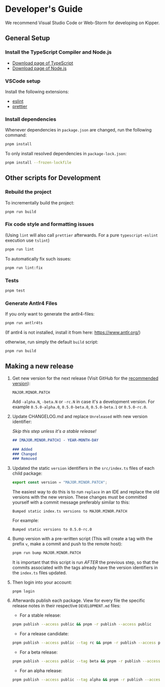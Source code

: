 # Developer's Guide

We recommend Visual Studio Code or Web-Storm for developing on Kipper.

## General Setup

### Install the TypeScript Compiler and Node.js

- [Download page of TypeScript](https://www.typescriptlang.org/download)
- [Download page of Node.js](https://nodejs.org/en/download/)

### VSCode setup

Install the following extensions:

- [eslint](https://marketplace.visualstudio.com/items?itemName=dbaeumer.vscode-eslint)
- [prettier](https://marketplace.visualstudio.com/items?itemName=esbenp.prettier-vscode)

### Install dependencies

Whenever dependencies in `package.json` are changed, run the following command:

```sh
pnpm install
```

To only install resolved dependencies in `package-lock.json`:

```sh
pnpm install --frozen-lockfile
```

## Other scripts for Development

### Rebuild the project

To incrementally build the project:

```sh
pnpm run build
```

### Fix code style and formatting issues

(Using `lint` will also call `prettier` afterwards. For a pure `typescript-eslint` execution use `tslint`)

```sh
pnpm run lint
```

To automatically fix such issues:

```sh
pnpm run lint:fix
```

### Tests

```sh
pnpm test
```

### Generate Antlr4 Files

If you only want to generate the antlr4-files:

```bash
pnpm run antlr4ts
```

(If antlr4 is not installed, install it from here: https://www.antlr.org/)

otherwise, run simply the default `build` script:

```bash
pnpm run build
```

## Making a new release

1. Get new version for the next release 
   (Visit GitHub for the [recommended version](https://github.com/Luna-Klatzer/Kipper/releases)):

   ```bash
   MAJOR.MINOR.PATCH
   ```

   Add `-alpha.N`, `-beta.N` or `-rc.N` in case it's a development version.
   For example `0.5.0-alpha.0`, `0.5.0-beta.0`, `0.5.0-beta.1` or `0.5.0-rc.0`.


2. Update CHANGELOG.md and replace `Unreleased` with new version identifier:

   *Skip this step unless it's a stable release!*

   ```markdown
   ## [MAJOR.MINOR.PATCH] - YEAR-MONTH-DAY
  
   ### Added
   ### Changed
   ### Removed
   ```

3. Updated the static `version` identifiers in the `src/index.ts` files of each child package:

   ```ts
   export const version = "MAJOR.MINOR.PATCH";
   ```

   The easiest way to do this is to run `replace` in an IDE and replace the old versions with the new version. These
   changes must be committed yourself with a commit message preferably similar to this:

   ```
   Bumped static index.ts versions to MAJOR.MINOR.PATCH
   ```
   
   For example:
   ```
   Bumped static versions to 0.5.0-rc.0
   ```

4. Bump version with a pre-written script (This will create a tag with the prefix `v`, make a commit and push to
   the remote host):
   ```bash
   pnpm run bump MAJOR.MINOR.PATCH
   ```

   It is important that this script is run *AFTER* the previous step, so that the commits associated with the tags
   already have the version identifiers in the `index.ts` files updated.

6. Then login into your account:
   ```bash
   pnpm login
   ```

7. Afterwards publish each package. View for every file the specific release notes in their
   respective `DEVELOPMENT.md` files:

   - For a stable release: 
   ```bash
   pnpm publish --access public && pnpm -r publish --access public
   ```
   - For a release candidate:
   ```bash
   pnpm publish --access public --tag rc && pnpm -r publish --access public --tag rc
   ```
   - For a beta release:
   ```bash
   pnpm publish --access public --tag beta && pnpm -r publish --access public --tag beta
   ```
   - For an alpha release:
   ```bash
   pnpm publish --access public --tag alpha && pnpm -r publish --access public --tag alpha
   ```
